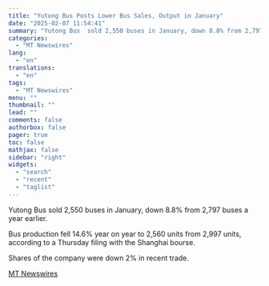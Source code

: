 ```yaml
---
title: "Yutong Bus Posts Lower Bus Sales, Output in January"
date: "2025-02-07 11:54:41"
summary: "Yutong Bus  sold 2,550 buses in January, down 8.8% from 2,797 buses a year earlier. Bus production fell 14.6% year on year to 2,560 units from 2,997 units, according to a Thursday filing with the Shanghai bourse. Shares of the company were down 2% in recent trade."
categories:
  - "MT Newswires"
lang:
  - "en"
translations:
  - "en"
tags:
  - "MT Newswires"
menu: ""
thumbnail: ""
lead: ""
comments: false
authorbox: false
pager: true
toc: false
mathjax: false
sidebar: "right"
widgets:
  - "search"
  - "recent"
  - "taglist"
---
```


Yutong Bus sold 2,550 buses in January, down 8.8% from 2,797 buses a year earlier.

Bus production fell 14.6% year on year to 2,560 units from 2,997 units, according to a Thursday filing with the Shanghai bourse.

Shares of the company were down 2% in recent trade.

[MT Newswires](https://www.tradingview.com/news/mtnewswires.com:20250206:G2464804:0/)
